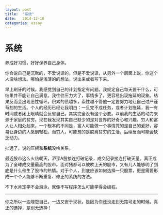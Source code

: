 ```yaml
---
layout: post
title:  "系统"
date:   2014-12-10	
categories: essay
---
```


# 系统 #

养成好习惯，好好保养自己身体。

你会说自己是沉默的，不爱说话的。但是不爱说话，从另外一个层面上说，你这个人没啥想法。哪怕是浅薄的的想法。说出来或者写下来。

早上刷牙的时候，我感觉到自己的计划指定有问题。我规定自己每天要干什么，可结果并不能让自己满意。我往往压力大了，事情多了，更容易出现拖延的现象。结果反而会出现恶性循环。积累的债越多，索性越不管他一定要努力地让自己过严谨苛刻的生活。个人的经历已经让我明白：一旦完不成任务，或者计划拖延，我一有时间或者闭上眼睛就会反省自己。其实完全没有这个必要。以前我的生活的动力来源于家庭的贫穷。现在我发现其实自己缺少的是对世界的好奇心和兴趣。穷人和富人让人相处起来，一个根本的不同是，富人可能做一个事情凭的是自己的爱好，容易让身边的人感到轻松。而穷人，可能想的是脱离贫穷的生活，后续反而可能会缺乏动力。

扯远了，说的压根和**系统**没啥关系。

最近股市这么火热朝天，沪深A股接连打破记录，成交记录接连打破天量。真正成为了全球成交量最高的股市。面对猪都可以被吹上天的股市，又有几人能够明了到底是什么催生了股市的热情。对于个人，到底应该如何选择一只股票，更是需要形成一个个人能够不断重复、修正的系统的方法。

不下水肯定学不会游泳，就像不写程序怎么可能学得会编程。

* * *
 你之所以一边埋怨自己，一边又安于现状，是因为你还没走到无路可走的时候。真正的选择，是别无选择！
